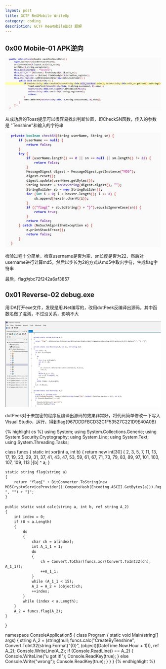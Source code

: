 ```yaml
---
layout: post
title: GCTF Re&Mobile WriteUp
category: coding
description: GCTF Re&Mobile部分 题解
---
```


## 0x00 Mobile-01 APK逆向

![OnCreate](/images/gctf-wp/1.jpg)

从成功后的Toast提示可以很容易找出判断位置，即CheckSN函数，传入的参数是 "Tenshine"和输入的字符串

![CheckSN](/images/gctf-wp/2.jpg)

检验过程十分简单，检查username是否为空，sn长度是否为22，然后对username进行计算md5，然后以步长为2的方式从md5中取出字符，生成flag字符串

最后，flag为bc72f242a6af3857

## 0x01 Reverse-02 debug.exe

用IDA打开exe文件，发现是用.Net编写的，改用dotPeek反编译出源码，其中函数名做了混淆，不过没关系，影响不大

![dotPeek](/images/gctf-wp/3.jpg)

dotPeek对于未加密的程序反编译出源码的效果非常好，将代码简单修改一下写入Visual Studio，运行，得到flag{967DDDFBCD32C1F53527C221D9E40A0B}

{% highlight cs %}
using System;
using System.Collections.Generic;
using System.Security.Cryptography;
using System.Linq;
using System.Text;
using System.Threading.Tasks;

class funcs
{
    static int xor(int a, int b)
    {
        return new int[30]
        {
            2,
            3,
            5,
            7,
            11,
            13,
            17,
            19,
            23,
            29,
            31,
            37,
            41,
            43,
            47,
            53,
            59,
            61,
            67,
            71,
            73,
            79,
            83,
            89,
            97,
            101,
            103,
            107,
            109,
            113
        }[b] ^ a;
    }

    static string flag(string a)
    {
        return "flag{" + BitConverter.ToString(new MD5CryptoServiceProvider().ComputeHash(Encoding.ASCII.GetBytes(a))).Replace("-", "") + "}";
    }

    public static void calc(string a, int b, ref string A_2)
    {
        int index = 0;
        if (0 < a.Length)
        {
            do
            {
                char ch = a[index];
                int A_1_1 = 1;
                do
                {
                    ch = Convert.ToChar(funcs.xor(Convert.ToInt32(ch), A_1_1));
                    ++A_1_1;
                }
                while (A_1_1 < 15);
                A_2 = A_2 + (object)ch;
                ++index;
            }
            while (index < a.Length);
        }
        A_2 = funcs.flag(A_2);
    }
}

namespace ConsoleApplication5
{
    class Program
    { 
        static void Main(string[] args)
        {
            string A_2 = (string)null;
            funcs.calc("CreateByTenshine", Convert.ToInt32(string.Format("{0}", (object)(DateTime.Now.Hour + 1))), ref A_2);
            Console.WriteLine(A_2);
            if (Console.ReadLine() == A_2)
            {
                Console.WriteLine("u got it!");
                Console.ReadKey(true);
            }
            else
                Console.Write("wrong");
            Console.ReadKey(true);
        }
    }
}
{% endhighlight %}